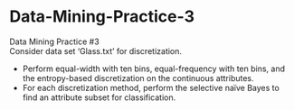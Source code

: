 # Data-Mining-Practice-3
Data Mining Practice #3  
Consider data set ‘Glass.txt’ for discretization.  
* Perform equal-width with ten bins, equal-frequency with ten bins, and the entropy-based discretization on the continuous attributes.  
* For each discretization method, perform the selective naïve Bayes to find an attribute subset for classification.
